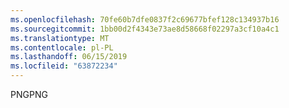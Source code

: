 ```yaml
---
ms.openlocfilehash: 70fe60b7dfe0837f2c69677bfef128c134937b16
ms.sourcegitcommit: 1bb00d2f4343e73ae8d58668f02297a3cf10a4c1
ms.translationtype: MT
ms.contentlocale: pl-PL
ms.lasthandoff: 06/15/2019
ms.locfileid: "63872234"
---
```

<span data-ttu-id="dab89-101">PNG</span><span class="sxs-lookup"><span data-stu-id="dab89-101">PNG</span></span>